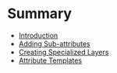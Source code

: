 # Summary

* [Introduction](README.md)
* [Adding Sub-attributes](adding-subattributes/index.mdx)
* [Creating Specialized Layers](creating-specialized-layers/index.mdx)
* [Attribute Templates](attribute-templates/index.mdx) 